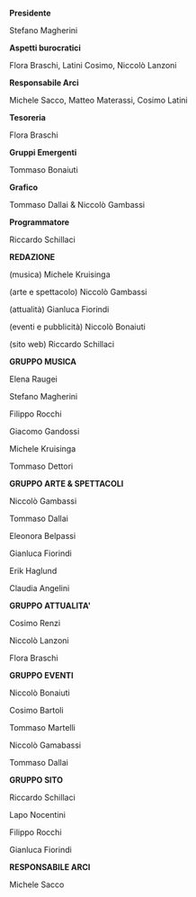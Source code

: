 **Presidente**

Stefano Magherini

**Aspetti burocratici**

Flora Braschi, Latini Cosimo, Niccolò Lanzoni

**Responsabile Arci**

Michele Sacco, Matteo Materassi, Cosimo Latini

**Tesoreria**

Flora Braschi

**Gruppi Emergenti**

Tommaso Bonaiuti

**Grafico**

Tommaso Dallai  &   Niccolò Gambassi

**Programmatore**

Riccardo Schillaci

**REDAZIONE**

\(musica) Michele Kruisinga

\(arte e spettacolo) Niccolò Gambassi

\(attualità) Gianluca Fiorindi

\(eventi e pubblicità) Niccolò Bonaiuti

\(sito web) Riccardo Schillaci



**GRUPPO MUSICA**

Elena Raugei

Stefano Magherini

Filippo Rocchi

Giacomo Gandossi

Michele Kruisinga

Tommaso Dettori


**GRUPPO ARTE & SPETTACOLI**

Niccolò Gambassi

Tommaso Dallai

Eleonora Belpassi

Gianluca Fiorindi

Erik Haglund

Claudia Angelini


**GRUPPO ATTUALITA'**

Cosimo Renzi

Niccolò Lanzoni

Flora Braschi


**GRUPPO EVENTI**

Niccolò Bonaiuti

Cosimo Bartoli

Tommaso Martelli

Niccolò Gamabassi

Tommaso Dallai


**GRUPPO SITO**

Riccardo Schillaci

Lapo Nocentini

Filippo Rocchi

Gianluca Fiorindi



**RESPONSABILE ARCI**

Michele Sacco
